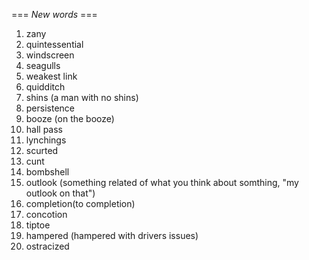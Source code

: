 === *New words* ===

1. zany
2. quintessential
3. windscreen
4. seagulls
5. weakest link
6. quidditch
7. shins (a man with no shins)
8. persistence
9. booze (on the booze)
10. hall pass
11. lynchings
12. scurted
13. cunt
14. bombshell
15. outlook (something related of what you think about somthing, "my outlook on that")
16. completion(to completion)
17. concotion
18. tiptoe
19. hampered (hampered with drivers issues)
20. ostracized
